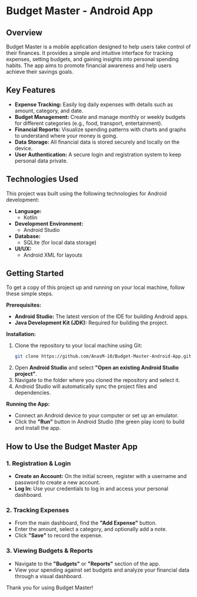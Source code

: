 # Budget Master - Android App

## Overview

Budget Master is a mobile application designed to help users take control of their finances. It provides a simple and intuitive interface for tracking expenses, setting budgets, and gaining insights into personal spending habits. The app aims to promote financial awareness and help users achieve their savings goals.

## Key Features

  * **Expense Tracking:** Easily log daily expenses with details such as amount, category, and date.
  * **Budget Management:** Create and manage monthly or weekly budgets for different categories (e.g., food, transport, entertainment).
  * **Financial Reports:** Visualize spending patterns with charts and graphs to understand where your money is going.
  * **Data Storage:** All financial data is stored securely and locally on the device.
  * **User Authentication:** A secure login and registration system to keep personal data private.

## Technologies Used

This project was built using the following technologies for Android development:

  * **Language:**
      * Kotlin
  * **Development Environment:**
      * Android Studio
  * **Database:**
      * SQLite (for local data storage)
  * **UI/UX:**
      * Android XML for layouts

## Getting Started

To get a copy of this project up and running on your local machine, follow these simple steps.

**Prerequisites:**

  * **Android Studio:** The latest version of the IDE for building Android apps.
  * **Java Development Kit (JDK):** Required for building the project.

**Installation:**

1.  Clone the repository to your local machine using Git:
    ```bash
    git clone https://github.com/AnasM-10/Budget-Master-Android-App.git
    ```
2.  Open **Android Studio** and select **"Open an existing Android Studio project"**.
3.  Navigate to the folder where you cloned the repository and select it.
4.  Android Studio will automatically sync the project files and dependencies.

**Running the App:**

  * Connect an Android device to your computer or set up an emulator.
  * Click the **"Run"** button in Android Studio (the green play icon) to build and install the app.

## How to Use the Budget Master App

### 1\. Registration & Login

  * **Create an Account:** On the initial screen, register with a username and password to create a new account.
  * **Log In:** Use your credentials to log in and access your personal dashboard.

### 2\. Tracking Expenses

  * From the main dashboard, find the **"Add Expense"** button.
  * Enter the amount, select a category, and optionally add a note.
  * Click **"Save"** to record the expense.

### 3\. Viewing Budgets & Reports

  * Navigate to the **"Budgets"** or **"Reports"** section of the app.
  * View your spending against set budgets and analyze your financial data through a visual dashboard.

Thank you for using Budget Master!
